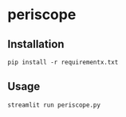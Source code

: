 # periscope

## Installation
```
pip install -r requirementx.txt
```
## Usage
```
streamlit run periscope.py
```